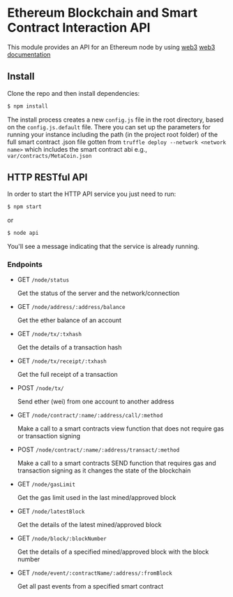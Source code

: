 Ethereum Blockchain and Smart Contract Interaction API
========================================================


This module provides an API for an Ethereum node by using [web3](https://github.com/ethereum/web3.js/)
[web3 documentation](https://web3js.readthedocs.io/en/1.0/index.html)

Install
-------
Clone the repo and then install dependencies:
```bash
$ npm install
```

The install process creates a new `config.js` file in the root directory, based on the `config.js.default` file. There you can set up the parameters for running your instance including the path (in the project root folder) of the full smart contract .json file gotten from `truffle deploy --network <network name>` which includes the smart contract abi e.g., `var/contracts/MetaCoin.json`


HTTP RESTful API
----------------
In order to start the HTTP API service you just need to run:
```bash
$ npm start
```
or
```bash
$ node api
```
You'll see a message indicating that the service is already running.

### Endpoints

* GET `/node/status`

  Get the status of the server and the network/connection
  
* GET `/node/address/:address/balance`

  Get the ether balance of an account 

* GET `/node/tx/:txhash`

  Get the details of a transaction hash

* GET `/node/tx/receipt/:txhash`

  Get the full receipt of a transaction
  
* POST `/node/tx/`

  Send ether (wei) from one account to another address

* GET `/node/contract/:name/:address/call/:method`

  Make a call to a smart contracts view function that does not require gas or transaction signing

* POST `/node/contract/:name/:address/transact/:method`

  Make a call to a smart contracts SEND function that requires gas and transaction signing as it changes the state of the blockchain

* GET `/node/gasLimit`

  Get the gas limit used in the last mined/approved block

* GET `/node/latestBlock`

  Get the details of the latest mined/approved block

* GET `/node/block/:blockNumber`

  Get the details of a specified mined/approved block with the block number

* GET `/node/event/:contractName/:address/:fromBlock`

  Get all past events from a specified smart contract